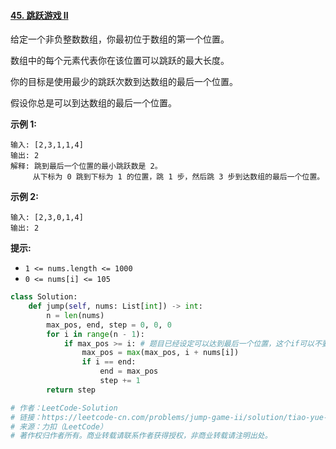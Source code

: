 #### [45. 跳跃游戏 II](https://leetcode-cn.com/problems/jump-game-ii/)

给定一个非负整数数组，你最初位于数组的第一个位置。

数组中的每个元素代表你在该位置可以跳跃的最大长度。

你的目标是使用最少的跳跃次数到达数组的最后一个位置。

假设你总是可以到达数组的最后一个位置。

 

**示例 1:**

```
输入: [2,3,1,1,4]
输出: 2
解释: 跳到最后一个位置的最小跳跃数是 2。
     从下标为 0 跳到下标为 1 的位置，跳 1 步，然后跳 3 步到达数组的最后一个位置。
```

**示例 2:**

```
输入: [2,3,0,1,4]
输出: 2
```

 

**提示:**

- `1 <= nums.length <= 1000`
- `0 <= nums[i] <= 105`

```python
class Solution:
    def jump(self, nums: List[int]) -> int:
        n = len(nums)
        max_pos, end, step = 0, 0, 0
        for i in range(n - 1):
            if max_pos >= i: # 题目已经设定可以达到最后一个位置，这个if可以不要
                max_pos = max(max_pos, i + nums[i])
                if i == end:
                    end = max_pos
                    step += 1
        return step

# 作者：LeetCode-Solution
# 链接：https://leetcode-cn.com/problems/jump-game-ii/solution/tiao-yue-you-xi-ii-by-leetcode-solution/
# 来源：力扣（LeetCode）
# 著作权归作者所有。商业转载请联系作者获得授权，非商业转载请注明出处。
```

